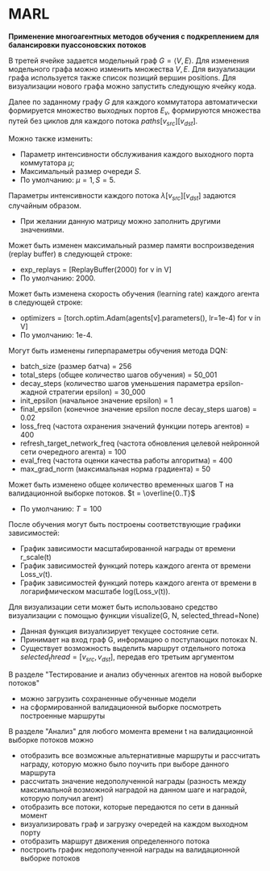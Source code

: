 # MARL
**Применение многоагентных методов обучения с подкреплением для балансировки пуассоновских потоков**

В третей ячейке задается модельный граф $G=\langle V,E \rangle$. 
Для изменения модельного графа можно изменить множества $V, E$. 
Для визуализации графа используется также список позиций вершин positions.
Для визуализации нового графа можно запустить следующую ячейку кода.

Далее по заданному графу $G$ для каждого коммутатора автоматически формируется множество выходных портов $E_v$, формируются множества путей без циклов для каждого потока $paths[v_{src}][v_{dst}]$.

Можно также изменить: 
* Параметр интенсивности обслуживания каждого выходного порта коммутатора $μ$;
* Максимальный размер очереди $S$.
* По умолчанию: $μ = 1, S = 5$.

Параметры интенсивности каждого потока $λ[v_{src}][v_{dst}]$ задаются случайным образом.
* При желании данную матрицу можно заполнить другими значениями.

Может быть изменен максимальный размер памяти воспроизведения (replay buffer) в следующей строке:
* exp_replays = [ReplayBuffer(2000) for v in V]
* По умолчанию: 2000.


Может быть изменена скорость обучения (learning rate) каждого агента в следующей строке:
* optimizers = [torch.optim.Adam(agents[v].parameters(), lr=1e-4) for v in V]
* По умолчанию: 1e-4.


Могут быть изменены гиперпараметры обучения метода DQN:
* batch_size (размер батча) = 256
* total_steps (общее количество шагов обучения) = 50_001
* decay_steps (количество шагов уменьшения параметра epsilon-жадной стратегии epsilon) = 30_000
* init_epsilon (начальное значение epsilon) = 1
* final_epsilon (конечное значение epsilon после decay_steps шагов) = 0.02
* loss_freq (частота охранения значений функции потерь агентов) = 400
* refresh_target_network_freq (частота обновления целевой нейронной сети очередного агента) = 100
* eval_freq (частота оценки качества работы алгоритма) = 400
* max_grad_norm (максимальная норма градиента) = 50

Может быть изменено общее количество временных шагов T на валидационной выборке потоков. $t = \overline{0..T}$
* По умолчанию: $T = 100$


После обучения могут быть построены соответствующие графики зависимостей:
* График зависимости масштабированной награды от времени r_scale(t)
* График зависимостей функций потерь каждого агента от времени Loss_v(t).
* График зависимостей функций потерь каждого агента от времени в логарифмическом масштабе log(Loss_v(t)).


Для визуализации сети может быть использовано средство визуализации с помощью функции visualize(G, N, selected_thread=None)
* Данная функция визуализирует текущее состояние сети. 
* Принимает на вход граф G, информацию о поступающих потоках N.
* Существует  возможность выделить маршрут отдельного потока $selected_thread=[v_{src}, v_{dst}]$, передав его третьим аргументом


В разделе "Тестирование и анализ обученных агентов на новой выборке потоков"
* можно загрузить сохраненные обученные модели
* на сформированной валидационной выборке посмотреть построенные маршруты


В разделе "Анализ" для любого момента времени t на валидационной выборке потоков можно
* отобразить все возможные альтернативные маршруты и рассчитать награду, которую можно было поучить при выборе данного маршрута
* рассчитать значение недополученной награды (разность между максимальной возможной наградой на данном шаге и наградой, которую получил агент)
* отобразить все потоки, которые передаются по сети в данный момент
* визуализировать граф и загрузку очередей на каждом выходном порту
* отобразить маршрут движения определенного потока
* построить график недополученной награды на валидационной выборке потоков
